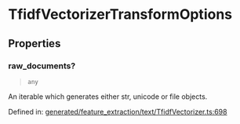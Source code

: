 # TfidfVectorizerTransformOptions

## Properties

### raw\_documents?

> `any`

An iterable which generates either str, unicode or file objects.

Defined in:  [generated/feature\_extraction/text/TfidfVectorizer.ts:698](https://github.com/transitive-bullshit/scikit-learn-ts/blob/b59c1ff/packages/sklearn/src/generated/feature_extraction/text/TfidfVectorizer.ts#L698)
